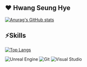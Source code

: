 ## ❤️ **Hwang Seung Hye**

[![Anurag's GitHub stats](https://github-readme-stats.vercel.app/api?username=seunghye-study)](https://github.com/anuraghazra/github-readme-stats)



## ⚡**Skills**
[![Top Langs](https://github-readme-stats.vercel.app/api/top-langs/?username=seunghye-study)](https://github.com/anuraghazra/github-readme-stats)



![Unreal Engine](https://img.shields.io/badge/Unreal_Engine-0E1128.svg?&amp;style=for-the-badge&amp;logo=Unreal_Engine%20Studio&amp;logoColor=white)
![Git](https://img.shields.io/badge/Git-F05032.svg?&amp;style=for-the-badge&amp;logo=Git&amp;logoColor=white)
![Visual Studio](https://img.shields.io/badge/Visual_Studio-8A2BE2?style=flat-square)


<!--
**seunghye-study/seunghye-study** is a ✨ _special_ ✨ repository because its `README.md` (this file) appears on your GitHub profile.

Here are some ideas to get you started:

- 🔭 I’m currently working on ...
- 🌱 I’m currently learning ...
- 👯 I’m looking to collaborate on ...
- 🤔 I’m looking for help with ...
- 💬 Ask me about ...
- 📫 How to reach me: ...
- 😄 Pronouns: ...
- ⚡ Fun fact: ...
-->
